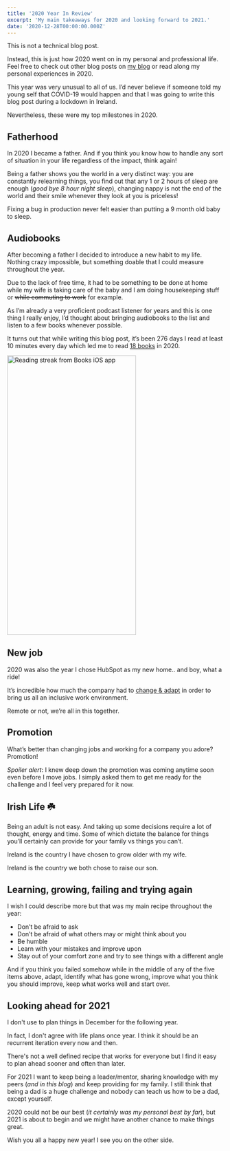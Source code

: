 ```yaml
---
title: '2020 Year In Review'
excerpt: 'My main takeaways for 2020 and looking forward to 2021.'
date: '2020-12-28T00:00:00.000Z'
---
```


This is not a technical blog post.

Instead, this is just how 2020 went on in my personal and professional life.
Feel free to check out other blog posts on [my blog](/blog) or read along my personal experiences in 2020.

This year was very unusual to all of us. 
I’d never believe if someone told my young self that COVID-19 would happen and that I was going to write this blog post during a lockdown in Ireland. 

Nevertheless, these were my top milestones in 2020.

## Fatherhood

In 2020 I became a father.
And if you think you know how to handle any sort of situation in your life regardless of the impact, think again!

Being a father shows you the world in a very distinct way: you are constantly relearning things, you find out that any 1 or 2 hours of sleep are enough (_good bye 8 hour night sleep_), changing nappy is not the end of the world and their smile whenever they look at you is priceless!

Fixing a bug in production never felt easier than putting a 9 month old baby to sleep. 

## Audiobooks

After becoming a father I decided to introduce a new habit to my life.
Nothing crazy impossible, but something doable that I could measure throughout the year.

Due to the lack of free time, it had to be something to be done at home while my wife is taking care of the baby and I am doing housekeeping stuff or ~~while commuting to work~~ for example.

As I’m already a very proficient podcast listener for years and this is one thing I really enjoy, I’d thought about bringing audiobooks to the list and listen to a few books whenever possible. 

It turns out that while writing this blog post, it’s been 276 days I read at least 10 minutes every day which led me to read [18 books](https://www.goodreads.com/user/year_in_books/2020/113022185) in 2020.

<img alt="Reading streak from Books iOS app" height="650" src="/assets/blog/2020-12-28-2020-year-in-review/books-ios-app.jpg" title="Reading streak from Books iOS app" width="300" />

## New job

2020 was also the year I chose HubSpot as my new home.. and boy, what a ride!

It’s incredible how much the company had to [change & adapt](https://medium.com/@HubSpot/survey-says-the-future-of-work-at-hubspot-is-flexible-3b677730b8e5) in order to bring us all an inclusive work environment.

Remote or not, we’re all in this together.

## Promotion

What’s better than changing jobs and working for a company you adore? Promotion! 

_Spoiler alert_: I knew deep down the promotion was coming anytime soon even before I move jobs.
I simply asked them to get me ready for the challenge and I feel very prepared for it now. 

## Irish Life ☘️

Being an adult is not easy.
And taking up some decisions require a lot of thought, energy and time.
Some of which dictate the balance for things you’ll certainly can provide for your family vs things you can’t. 

Ireland is the country I have chosen to grow older with my wife.

Ireland is the country we both chose to raise our son.

## Learning, growing, failing and trying again 

I wish I could describe more but that was my main recipe throughout the year:

- Don’t be afraid to ask
- Don’t be afraid of what others may or might think about you
- Be humble
- Learn with your mistakes and improve upon
- Stay out of your comfort zone and try to see things with a different angle

And if you think you failed somehow while in the middle of any of the five items above, adapt, identify what has gone wrong, improve what you think you should improve, keep what works well and start over.

## Looking ahead for 2021

I don't use to plan things in December for the following year.

In fact, I don't agree with life plans once year.
I think it should be an recurrent iteration every now and then.

There's not a well defined recipe that works for everyone but I find it easy to plan ahead sooner and often than later.

For 2021 I want to keep being a leader/mentor, sharing knowledge with my peers (_and in this blog_) and keep providing for my family.
I still think that being a dad is a huge challenge and nobody can teach us how to be a dad, except yourself.

2020 could not be our best (_it certainly was my personal best by far_), but 2021 is about to begin and we might have another chance to make things great.

Wish you all a happy new year!
I see you on the other side.
